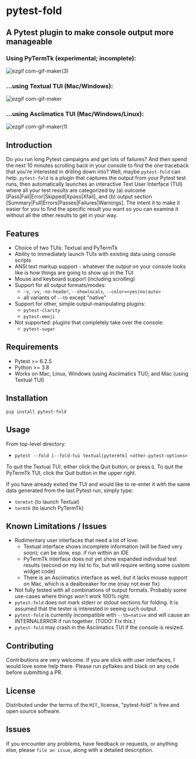 # pytest-fold
## A Pytest plugin to make console output more manageable

### Using PyTermTk (experimental; incomplete):
![ezgif com-gif-maker(3)](https://user-images.githubusercontent.com/4308435/161398253-d1aee2f8-8a1f-4712-be44-45c8ec43528d.gif)

### ...using Textual TUI (Mac/Windows):
![ezgif com-gif-maker](https://user-images.githubusercontent.com/4308435/154848960-391fd62f-4859-4d2b-8d03-9f55f4b04cad.gif)

### ...using Asciimatics TUI (Mac/Windows/Linux):
![ezgif com-gif-maker(1)](https://user-images.githubusercontent.com/4308435/154856734-35695a56-8d4c-423f-89c6-c9f6522e0039.gif)


## Introduction
Do you run long Pytest campaigns and get lots of failures? And then spend the next 10 minutes scrolling back in your console to find the one traceback that you're interested in drilling down into? Well, maybe `pytest-fold` can help. `pytest-fold` is a plugin that captures the output from your Pytest test runs, then automatically launches an interactive Text User Interface (TUI) where all your test results are categorized by (a) outcome [Pass|Fail|Error|Skipped|Xpass|Xfail], and (b) output section [Summary|Full|Errors|Passes|Failures|Warnings]. The intent it to make it easier for you to find the specific result you want so you can examine it without all the other results to get in your way.

## Features
- Choice of two TUIs: Textual and PyTermTk
- Ability to immediately launch TUIs with existing data using console scripts
- ANSI text markup support - whatever the output on your console looks like is how things are going to show up in the TUI
- Mouse and keyboard support (including scrolling)
- Support for all output formats/modes:
  - `-v`, `-vv`, `-no-header`, `--showlocals`, `--color=<yes|no|auto>`
  - all variants of `--tb` except "native"
- Support for other, simple output-manipulating plugins:
  - `pytest-clarity`
  - `pytest-emoji`
- Not supported: plugins that completely take over the console:
  - `pytest-sugar`

## Requirements
- Pytest >= 6.2.5
- Python >= 3.8
- Works on Mac, Linux, Windows (using Asciimatics TUI); and Mac (using Textual TUI)

## Installation
`pip install pytest-fold`

## Usage

From top-level directory:

* `pytest --fold [--fold-tui textual|pytermtk] <other-pytest-options>`

To quit the Textual TUI, either click the Quit button, or press `Q`. To quit the PyTermTk TUI, click the Quit button in the upper right.

If you have already exited the TUI and would like to re-enter it with the same data generated from the last Pytest run, simply type:

* `termtxt` (to launch Textual)
* `termtk` (to launch PyTermTk)

## Known Limitations / Issues
- Rudimentary user interfaces that need a lot of love:
  - Textual interface shows incomplete information (will be fixed very soon); can be slow, esp. if run within an IDE
  - PyTermTk interface does not yet show expanded individual test results (second on my list to fix, but will require writing some custom widget code)
  - There is an Asciimatics interface as well, but it lacks mouse support on Mac, which is a dealbreaker for me (may not ever fix)
- Not fully tested with all combinations of output formats. Probably some use-cases where things won't work 100% right.
- `pytest-fold` does not mark stderr or stdout sections for folding. It is assumed that the tester is interested in seeing such output.
- `pytest-fold` is currently incompatible with `--tb=native` and will cause an INTERNALERROR if run together. (TODO: Fix this.)
- `pytest-fold` may crash in the Asciimatics TUI if the console is resized.

## Contributing
Contributions are very welcome. If you are slick with user interfaces, I would love some help there.
Please run pyflakes and black on any code before submitting a PR.

## License
Distributed under the terms of the `MIT`_ license, "pytest-fold" is free and open source software.

## Issues
If you encounter any problems, have feedback or requests, or anything else, please `file an issue`, along with a detailed description.
